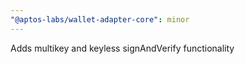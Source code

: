 ```yaml
---
"@aptos-labs/wallet-adapter-core": minor
---
```


Adds multikey and keyless signAndVerify functionality
